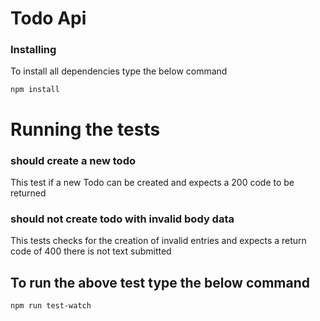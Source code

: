 # Todo Api

### Installing

To install all dependencies type the below command

```
npm install

```
# Running the tests

### should create a new todo

This test if a new Todo can be created and expects a 200 code to be returned

### should not create todo with invalid body data
This tests checks for the creation of invalid entries and expects a return code of 400 there is not text submitted

## To run the above test type the below command

```
npm run test-watch

```
